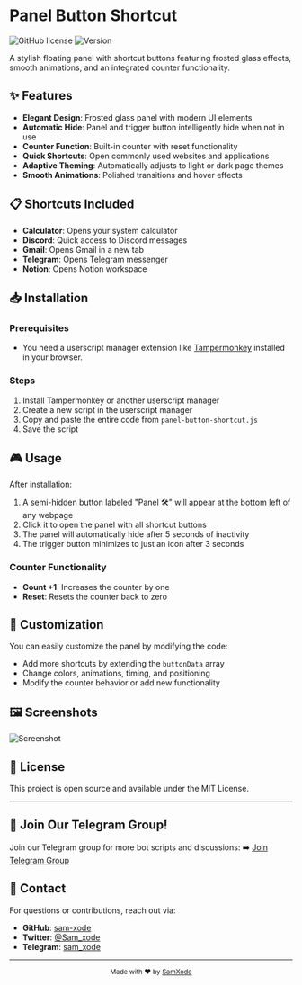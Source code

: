 # <SamXode/> Panel Button Shortcut

![GitHub license](https://img.shields.io/badge/license-MIT-blue.svg)
![Version](https://img.shields.io/badge/version-1.0-green.svg)

A stylish floating panel with shortcut buttons featuring frosted glass effects, smooth animations, and an integrated counter functionality.

## ✨ Features

- **Elegant Design**: Frosted glass panel with modern UI elements
- **Automatic Hide**: Panel and trigger button intelligently hide when not in use
- **Counter Function**: Built-in counter with reset functionality
- **Quick Shortcuts**: Open commonly used websites and applications
- **Adaptive Theming**: Automatically adjusts to light or dark page themes
- **Smooth Animations**: Polished transitions and hover effects

## 📋 Shortcuts Included

- **Calculator**: Opens your system calculator
- **Discord**: Quick access to Discord messages
- **Gmail**: Opens Gmail in a new tab
- **Telegram**: Opens Telegram messenger
- **Notion**: Opens Notion workspace

## 📥 Installation

### Prerequisites
- You need a userscript manager extension like [Tampermonkey](https://www.tampermonkey.net/) installed in your browser.

### Steps
1. Install Tampermonkey or another userscript manager
2. Create a new script in the userscript manager
3. Copy and paste the entire code from `panel-button-shortcut.js`
4. Save the script

## 🎮 Usage

After installation:

1. A semi-hidden button labeled "Panel 🛠️" will appear at the bottom left of any webpage
2. Click it to open the panel with all shortcut buttons
3. The panel will automatically hide after 5 seconds of inactivity
4. The trigger button minimizes to just an icon after 3 seconds

### Counter Functionality
- **Count +1**: Increases the counter by one
- **Reset**: Resets the counter back to zero

## 🎨 Customization

You can easily customize the panel by modifying the code:

- Add more shortcuts by extending the `buttonData` array
- Change colors, animations, timing, and positioning
- Modify the counter behavior or add new functionality

## 🖼️ Screenshots

![Screenshot](https://arrow-wing-897.notion.site/image/attachment%3Ac75246d7-c601-47d8-a0d8-f452397b6f18%3Aimage.png?table=block&id=1a5c089c-b470-80ab-8018-d521589f14a7&spaceId=12427a77-ab6b-4a2b-92db-1330e9dfdf1b&width=570&userId=&cache=v2)



## 📄 License

This project is open source and available under the MIT License.

---

## 👤 Join Our Telegram Group!
Join our Telegram group for more bot scripts and discussions:
➡️ [Join Telegram Group](https://t.me/sam_xode)

## 💌 Contact
For questions or contributions, reach out via:
- **GitHub**: [sam-xode](https://github.com/sam-xode)
- **Twitter**: [@Sam_xode](https://twitter.com/Sam_xode)
- **Telegram**: [sam_xode](https://t.me/sam_xode)

---

<p align="center">
  <sub>Made with ❤️ by <a href="https://twitter.com/Sam_xode">SamXode</a></sub> 
</p>
